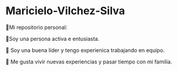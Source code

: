 # Maricielo-Vilchez-Silva
<font style="vertical-align: inherit;"><font style="vertical-align: inherit;">💭</font></font>Mi repositorio personal:

🌼Soy una persona activa e entusiasta.

<font style="vertical-align: inherit;"><font style="vertical-align: inherit;">🌷</font></font> Soy una buena líder y tengo experienica trabajando en equipo.
<font style="vertical-align: inherit;"><font style="vertical-align: inherit;">

🌸</font></font> Me gusta vivir nuevas experiencias y pasar tiempo con mi familia.
